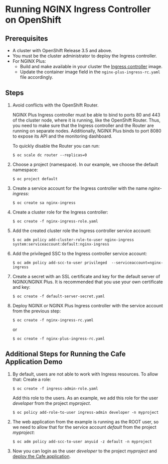 # Running NGINX Ingress Controller on OpenShift

## Prerequisites

* A cluster with OpenShift Release 3.5 and above.
* You must be the cluster administrator to deploy the Ingress controller.
* For NGINX Plus:
    * Build and make available in your cluster the [Ingress controller](../../build) image.
    * Update the container image field in the `nginx-plus-ingress-rc.yaml` file accordingly.


## Steps

1. Avoid conflicts with the OpenShift Router.

    NGINX Plus Ingress controller must be able to bind to ports 80 and 443 of the cluster node, where it is running, like the OpenShift Router. Thus, you need to make sure that the Ingress controller and the Router are running on separate nodes. Additionally, NGINX Plus binds to port 8080 to expose its API and the monitoring dashboard.

    To quickly disable the Router you can run:
    ```
    $ oc scale dc router --replicas=0
    ```

1. Choose a project (namespace). In our example, we choose the default namespace:
    ```
    $ oc project default
    ```

1. Create a service account for the Ingress controller with the name *nginx-ingress*:
    ```
    $ oc create sa nginx-ingress
    ```
1. Create a cluster role for the Ingress controller:
    ```
    $ oc create -f nginx-ingress-role.yaml
    ```
1. Add the created cluster role the Ingress controller service account:
    ```
    $ oc adm policy add-cluster-role-to-user nginx-ingress system:serviceaccount:default:nginx-ingress
    ```
1. Add the privileged SSC to the Ingress controller service account:
    ```
    $ oc adm policy add-scc-to-user privileged  --serviceaccount=nginx-ingress
    ```
1. Create a secret with an SSL certificate and key for the default server of NGINX/NGINX Plus. It is recommended that you use your own certificate and key:
    ```
    $ oc create -f default-server-secret.yaml
    ```
1. Deploy NGINX or NGINX Plus Ingress controller with the service account from the previous step:
    ```
    $ oc create -f nginx-ingress-rc.yaml
    ```
    or
    ```
    $ oc create -f nginx-plus-ingress-rc.yaml
    ```

## Additional Steps for Running the Cafe Application Demo

1. By default, users are not able to work with Ingress resources. To allow that:
    Create a role:
    ```
    $ oc create -f ingress-admin-role.yaml
    ```

    Add this role to the users. As an example, we add this role for the user *developer* from the project *myproject*.
    ```
    $ oc policy add-role-to-user ingress-admin developer -n myproject
    ```
1. The web application from the example is running as the ROOT user, so we need to allow that for the service account *default* from the project *myproject*:
    ```
    $ oc adm policy add-scc-to-user anyuid -z default -n myproject
    ```

1. Now you can login as the user *developer* to the project *myproject* and [deploy the Cafe application](../complete-example#2-deploy-the-cafe-application).
